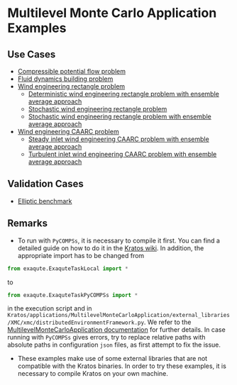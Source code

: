 # Multilevel Monte Carlo Application Examples

## Use Cases
- [Compressible potential flow problem](use_cases/compressible_potential_flow/README.md)
- [Fluid dynamics building problem](use_cases/fluid_dynamics_building)
- [Wind engineering rectangle problem](use_cases/wind_engineering_rectangle)
    - [Deterministic wind engineering rectangle problem with ensemble average approach](use_cases/wind_engineering_rectangle/deterministic_ensemble_average)
    - [Stochastic wind engineering rectangle problem](use_cases/wind_engineering_rectangle/stochastic_MC)
    - [Stochastic wind engineering rectangle problem with ensemble average approach](use_cases/wind_engineering_rectangle/stochastic_MC_ensemble_average)
- [Wind engineering CAARC problem](use_cases/wind_engineering_CAARC)
    - [Steady inlet wind engineering CAARC problem with ensemble average approach](use_cases/wind_engineering_CAARC/deterministic_steady_inlet_ensemble_average)
    - [Turbulent inlet wind engineering CAARC problem with ensemble average approach](use_cases/wind_engineering_CAARC/deterministic_turbulent_inlet_ensemble_average)

## Validation Cases
- [Elliptic benchmark](validation/elliptic_benchmark)

## Remarks
- To run with `PyCOMPSs`, it is necessary to compile it first. You can find a detailed guide on how to do it in the [Kratos wiki](https://github.com/KratosMultiphysics/Kratos/wiki/How-to-run-multiple-cases-using-PyCOMPSs). In addition, the appropriate import has to be changed from
~~~python
from exaqute.ExaquteTaskLocal import *
~~~
to
~~~python
from exaqute.ExaquteTaskPyCOMPSs import *
~~~
in the execution script and in `Kratos/applications/MultilevelMonteCarloApplication/external_libraries/XMC/xmc/distributedEnvironmentFramework.py`.
We refer to the [MultilevelMonteCarloApplication documentation](https://github.com/KratosMultiphysics/Kratos/tree/master/applications/MultilevelMonteCarloApplication#pycompss) for further details.
In case running with `PyCOMPSs` gives errors, try to replace relative paths with absolute paths in configuration `json` files, as first attempt to fix the issue.
- These examples make use of some external libraries that are not compatible with the Kratos binaries. In order to try these examples, it is necessary to compile Kratos on your own machine.
